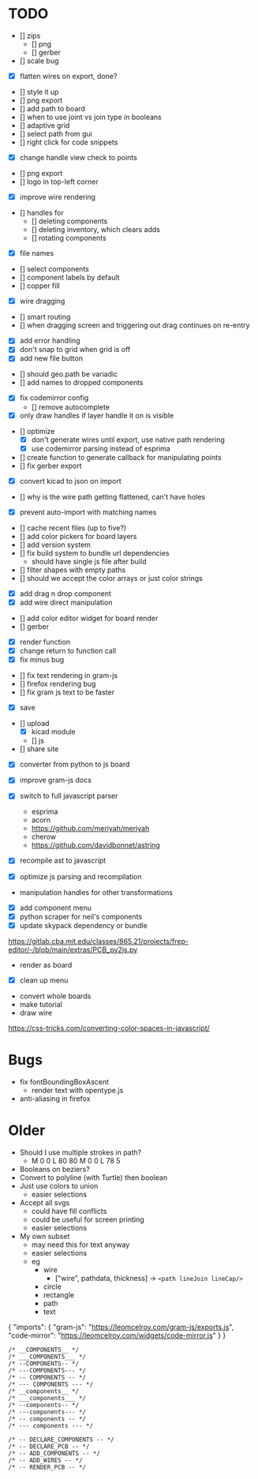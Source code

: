 # TODO
- [] zips 
	- [] png
	- [] gerber
- [] scale bug
- [x] flatten wires on export, done?
- [] style it up
- [] png export
- [] add path to board
- [] when to use joint vs join type in booleans
- [] adaptive grid
- [] select path from gui
- [] right click for code snippets
- [x] change handle view check to points
- [] png export
- [] logo in top-left corner
- [x] improve wire rendering
- [] handles for
	- [] deleting components
	- [] deleting inventory, which clears adds
	- [] rotating components
- [x] file names
- [] select components
- [] component labels by default 
- [] copper fill
- [x] wire dragging
- [] smart routing
- [] when dragging screen and triggering out drag continues on re-entry
- [x] add error handling
- [x] don't snap to grid when grid is off
- [x] add new file button
- [] should geo.path be variadic
- [] add names to dropped components
- [x] fix codemirror config
	- [] remove autocomplete
- [x] only draw handles if layer handle it on is visible
- [] optimize
	- [x] don't generate wires until export, use native path rendering
	- [x] use codemirror parsing instead of esprima
- [] create function to generate callback for manipulating points
- [] fix gerber export
- [x] convert kicad to json on import
- [] why is the wire path getting flattened, can't have holes
- [x] prevent auto-import with matching names
- [] cache recent files (up to five?)
- [] add color pickers for board layers
- [] add version system
- [] fix build system to bundle url dependencies
	- should have single js file after build
- [] filter shapes with empty paths
- [] should we accept the color arrays or just color strings
- [x] add drag n drop component
- [x] add wire direct manipulation
- [] add color editor widget for board render
- [] gerber
- [x] render function
- [x] change return to function call
- [x] fix minus bug
- [] fix text rendering in gram-js
- [] firefox rendering bug
- [] fix gram js text to be faster
- [x] save
- [] upload
	- [x] kicad module
	- [] js
- [] share site
- [x] converter from python to js board
- [x] improve gram-js docs

- [x] switch to full javascript parser
	- esprima
	- acorn
	- https://github.com/meriyah/meriyah
	- cherow
	- https://github.com/davidbonnet/astring
	
- [x] recompile ast to javascript
- [x] optimize js parsing and recompilation
- manipulation handles for other transformations
- [x] add component menu
- [x] python scraper for neil's components
- [x] update skypack dependency or bundle

https://gitlab.cba.mit.edu/classes/865.21/projects/frep-editor/-/blob/main/extras/PCB_py2js.py

- render as board
- [x] clean up menu
- convert whole boards
- make tutorial
- draw wire

https://css-tricks.com/converting-color-spaces-in-javascript/

# Bugs

- fix fontBoundingBoxAscent
	- render text with opentype.js
- anti-aliasing in firefox


# Older

- Should I use multiple strokes in path?
	- M 0 0 L 80 80 M 0 0 L 78 5
- Booleans on beziers?
- Convert to polyline (with Turtle) then boolean
- Just use colors to union
	- easier selections
- Accept all svgs
	- could have fill conflicts
	- could be useful for screen printing
	- easier selections
- My own subset
	- may need this for text anyway
	- easier selections
	- eg
		- wire
			- ["wire", pathdata, thickness] -> `<path lineJoin lineCap/>`
		- circle
		- rectangle
		- path
		- text



{
   "imports": {
        "gram-js": "https://leomcelroy.com/gram-js/exports.js",
        "code-mirror": "https://leomcelroy.com/widgets/code-mirror.js"
   }
}

```
/* __COMPONENTS__ */
/* ___COMPONENTS___ */
/* --COMPONENTS-- */
/* ---COMPONENTS--- */
/* -- COMPONENTS -- */
/* --- COMPONENTS --- */
/* __components__ */
/* ___components___ */
/* --components-- */
/* ---components--- */
/* -- components -- */
/* --- components --- */
```


```
/* -- DECLARE_COMPONENTS -- */
/* -- DECLARE_PCB -- */
/* -- ADD_COMPONENTS -- */
/* -- ADD_WIRES -- */
/* -- RENDER_PCB -- */

```
